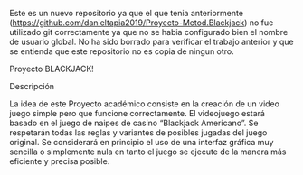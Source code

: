 Este es un nuevo repositorio ya que el que tenia anteriormente (https://github.com/danieltapia2019/Proyecto-Metod.Blackjack) no fue 
utilizado git correctamente ya que no se habia configurado bien el nombre de usuario global. No ha sido borrado para verificar el trabajo
anterior y que se entienda que este repositorio no es copia de ningun otro.

Proyecto BLACKJACK!

Descripción

La idea de este Proyecto académico consiste en la creación de un video juego simple pero que funcione correctamente.
El videojuego estará basado en el juego de naipes de casino “Blackjack Americano”.
Se respetarán todas las reglas y variantes de posibles jugadas del juego original.
Se considerará en principio el uso de una interfaz gráfica muy sencilla o simplemente nula en tanto el juego se ejecute de la manera
más eficiente y precisa posible.
